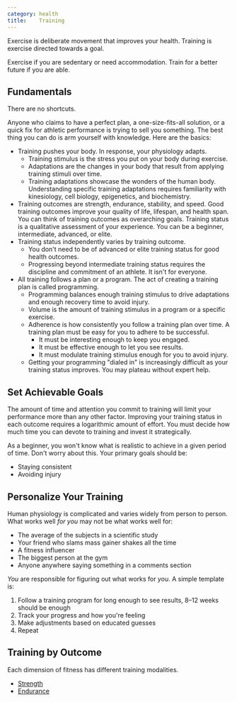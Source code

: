 ```yaml
---
category: health
title:    Training
---
```


Exercise is deliberate movement that improves your health.
Training is exercise directed towards a goal.

Exercise if you are sedentary or need accommodation.
Train for a better future if you are able.

## Fundamentals

There are no shortcuts.

Anyone who claims to have a perfect plan, a one-size-fits-all solution, or a quick fix for athletic performance is trying to sell you something.
The best thing you can do is arm yourself with knowledge.
Here are the basics:

- Training pushes your body. In response, your physiology adapts.
  - Training stimulus is the stress you put on your body during exercise.
  - Adaptations are the changes in your body that result from applying training stimuli over time.
  - Training adaptations showcase the wonders of the human body. Understanding specific training adaptations requires familiarity with kinesiology, cell biology, epigenetics, and biochemistry.
- Training outcomes are strength, endurance, stability, and speed. Good training outcomes improve your quality of life, lifespan, and health span. You can think of training outcomes as overarching goals.
Training status is a qualitative assessment of your experience. You can be a beginner, intermediate, advanced, or elite.
- Training status independently varies by training outcome.
  - You don't need to be of advanced or elite training status for good health outcomes.
  - Progressing beyond intermediate training status requires the discipline and commitment of an athlete. It isn't for everyone.
- All training follows a plan or a program. The act of creating a training plan is called programming.
  - Programming balances enough training stimulus to drive adaptations and enough recovery time to avoid injury.
  - Volume is the amount of training stimulus in a program or a specific exercise.
  - Adherence is how consistently you follow a training plan over time. A training plan must be easy for you to adhere to be successful.
    - It must be interesting enough to keep you engaged.
    - It must be effective enough to let you see results.
    - It must modulate training stimulus enough for you to avoid injury.
  - Getting your programming "dialed in" is increasingly difficult as your training status improves. You may plateau without expert help.

## Set Achievable Goals

The amount of time and attention you commit to training will limit your performance more than any other factor.
Improving your training status in each outcome requires a logarithmic amount of effort.
You must decide how much time you can devote to training and invest it strategically.

As a beginner, you won't know what is realistic to achieve in a given period of time.
Don't worry about this.
Your primary goals should be:

- Staying consistent
- Avoiding injury

## Personalize Your Training

Human physiology is complicated and varies widely from person to person.
What works well _for you_ may not be what works well for:

- The average of the subjects in a scientific study
- Your friend who slams mass gainer shakes all the time
- A fitness influencer
- The biggest person at the gym
- Anyone anywhere saying something in a comments section

_You_ are responsible for figuring out what works for _you_.
A simple template is:

1. Follow a training program for long enough to see results, 8–12 weeks should be enough
2. Track your progress and how you're feeling
3. Make adjustments based on educated guesses
4. Repeat

## Training by Outcome

Each dimension of fitness has different training modalities.

- [Strength][1]
- [Endurance][2]

[1]: /codex/strength-training
[2]: /codex/endurance-training
